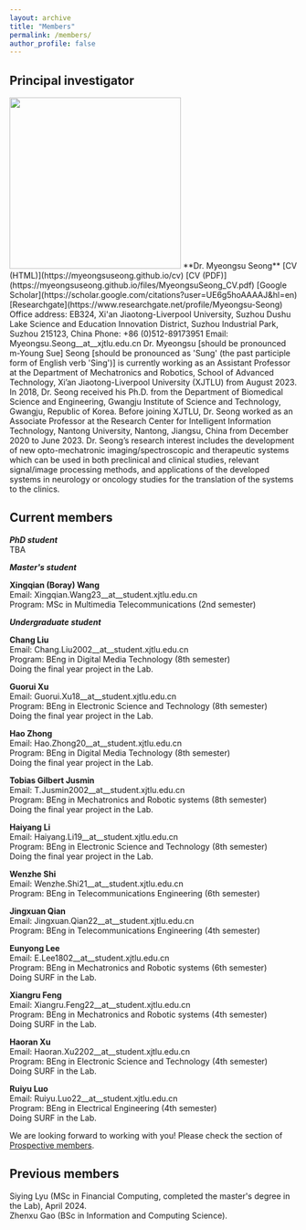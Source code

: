 ```yaml
---
layout: archive
title: "Members"
permalink: /members/
author_profile: false
---
```


## Principal investigator   
<img src="https://myeongsuseong.github.io/images/myeongsu_seong.png" width="300" height="300">   
**Dr. Myeongsu Seong**    
[CV (HTML)](https://myeongsuseong.github.io/cv) [CV (PDF)](https://myeongsuseong.github.io/files/MyeongsuSeong_CV.pdf) [Google Scholar](https://scholar.google.com/citations?user=UE6g5hoAAAAJ&hl=en) [Researchgate](https://www.researchgate.net/profile/Myeongsu-Seong)  
Office address: EB324, Xi'an Jiaotong-Liverpool University, Suzhou Dushu Lake Science and Education Innovation District, Suzhou Industrial Park, Suzhou 215123, China     
Phone: +86 (0)512-89173951
Email: Myeongsu.Seong__at__xjtlu.edu.cn          
Dr. Myeongsu [should be pronounced m-Young Sue] Seong [should be pronounced as 'Sung' (the past participle form of English verb 'Sing')] is currently working as an Assistant Professor at the Department of Mechatronics and Robotics, School of Advanced Technology, Xi’an Jiaotong-Liverpool University (XJTLU) from August 2023. In 2018, Dr. Seong received his Ph.D. from the Department of Biomedical Science and Engineering, Gwangju Institute of Science and Technology, Gwangju, Republic of Korea. Before joining XJTLU, Dr. Seong worked as an Associate Professor at the Research Center for Intelligent Information Technology, Nantong University, Nantong, Jiangsu, China from December 2020 to June 2023. Dr. Seong’s research interest includes the development of new opto-mechatronic imaging/spectroscopic and therapeutic systems which can be used in both preclinical and clinical studies, relevant signal/image processing methods, and applications of the developed systems in neurology or oncology studies for the translation of the systems to the clinics.

## Current members

***PhD student***     
TBA   

***Master's student***  

**Xingqian (Boray) Wang**   
Email: Xingqian.Wang23__at__student.xjtlu.edu.cn  
Program: MSc in Multimedia Telecommunications (2nd semester)   


***Undergraduate student***   

**Chang Liu**   
Email: Chang.Liu2002__at__student.xjtlu.edu.cn  
Program: BEng in Digital Media Technology (8th semester)   
Doing the final year project in the Lab.      

**Guorui Xu**    
Email: Guorui.Xu18__at__student.xjtlu.edu.cn  
Program: BEng in Electronic Science and Technology (8th semester)   
Doing the final year project in the Lab.      

**Hao Zhong**         
Email: Hao.Zhong20__at__student.xjtlu.edu.cn  
Program: BEng in Digital Media Technology (8th semester)   
Doing the final year project in the Lab.      

**Tobias Gilbert Jusmin**        
Email: T.Jusmin2002__at__student.xjtlu.edu.cn  
Program: BEng in Mechatronics and Robotic systems (8th semester)   
Doing the final year project in the Lab.         

**Haiyang Li**       
Email: Haiyang.Li19__at__student.xjtlu.edu.cn  
Program: BEng in Electronic Science and Technology (8th semester)   
Doing the final year project in the Lab.       

**Wenzhe Shi**      
Email: Wenzhe.Shi21__at__student.xjtlu.edu.cn  
Program: BEng in Telecommunications Engineering (6th semester)   

**Jingxuan Qian**      
Email: Jingxuan.Qian22__at__student.xjtlu.edu.cn  
Program: BEng in Telecommunications Engineering (4th semester)

**Eunyong Lee**   
Email: E.Lee1802__at__student.xjtlu.edu.cn   
Program: BEng in Mechatronics and Robotic systems (6th semester)      
Doing SURF in the Lab.   

**Xiangru Feng**   
Email: Xiangru.Feng22__at__student.xjtlu.edu.cn   
Program: BEng in Mechatronics and Robotic systems (4th semester)   
Doing SURF in the Lab.   

**Haoran Xu**   
Email: Haoran.Xu2202__at__student.xjtlu.edu.cn   
Program: BEng in Electronic Science and Technology (4th semester)      
Doing SURF in the Lab.   

**Ruiyu Luo**   
Email: Ruiyu.Luo22__at__student.xjtlu.edu.cn   
Program: BEng in Electrical Engineering (4th semester)      
Doing SURF in the Lab.    

We are looking forward to working with you! Please check the section of [Prospective members](https://myeongsuseong.github.io/prospective_members/).


Previous members
------
Siying Lyu (MSc in Financial Computing, completed the master's degree in the Lab), April 2024.     
Zhenxu Gao (BSc in Information and Computing Science).   
